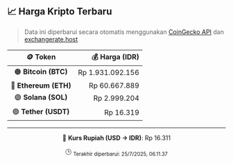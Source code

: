 

<!-- HARGA_KRIPTO -->
## 📈 Harga Kripto Terbaru

> Data ini diperbarui secara otomatis menggunakan [CoinGecko API](https://www.coingecko.com/) dan [exchangerate.host](https://exchangerate.host/)

<div align="center">

| 🪙 Token | 💰 Harga (IDR) |
|:------:|---------------:|
| 🟠 **Bitcoin (BTC)**   | Rp 1.931.092.156 |
| 🔵 **Ethereum (ETH)**  | Rp 60.667.889 |
| 🟣 **Solana (SOL)**    | Rp 2.999.204 |
| 🟢 **Tether (USDT)**   | Rp 16.319 |

---

💱 **Kurs Rupiah (USD → IDR)**: Rp 16.311

🕒 <sub>Terakhir diperbarui: 25/7/2025, 06.11.37</sub>

</div>
<!-- /HARGA_KRIPTO -->